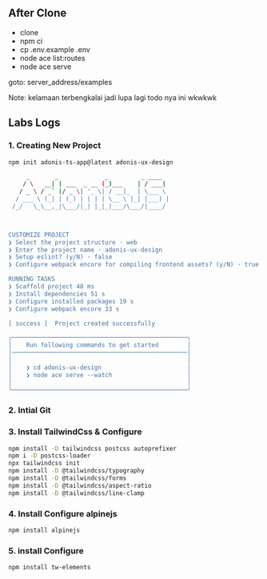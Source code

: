 ## After Clone
- clone
- npm ci
- cp .env.example .env
- node ace list:routes
- node ace serve

goto: server_address/examples

Note: kelamaan terbengkalai jadi lupa lagi todo nya ini wkwkwk


## Labs Logs
### 1. Creating New Project
```bash
npm init adonis-ts-app@latest adonis-ux-design
```

```bash
     _       _             _         _ ____
    / \   __| | ___  _ __ (_)___    | / ___|
   / _ \ / _` |/ _ \| '_ \| / __|_  | \___ \
  / ___ \ (_| | (_) | | | | \__ \ |_| |___) |
 /_/   \_\__,_|\___/|_| |_|_|___/\___/|____/



CUSTOMIZE PROJECT
❯ Select the project structure · web
❯ Enter the project name · adonis-ux-design
❯ Setup eslint? (y/N) · false
❯ Configure webpack encore for compiling frontend assets? (y/N) · true

RUNNING TASKS
❯ Scaffold project 48 ms
❯ Install dependencies 51 s
❯ Configure installed packages 19 s
❯ Configure webpack encore 33 s

[ success ]  Project created successfully

╭─────────────────────────────────────────────────╮
│    Run following commands to get started        │
│─────────────────────────────────────────────────│
│                                                 │
│    ❯ cd adonis-ux-design                        │
│    ❯ node ace serve --watch                     │
│                                                 │
╰─────────────────────────────────────────────────╯

```

### 2. Intial Git

### 3. Install TailwindCss & Configure
```bash
npm install -D tailwindcss postcss autoprefixer
npm i -D postcss-loader
npx tailwindcss init
npm install -D @tailwindcss/typography
npm install -D @tailwindcss/forms
npm install -D @tailwindcss/aspect-ratio
npm install -D @tailwindcss/line-clamp
```

### 4. Install Configure alpinejs
```bash
npm install alpinejs
```

### 5. install Configure
```bash
npm install tw-elements
```
